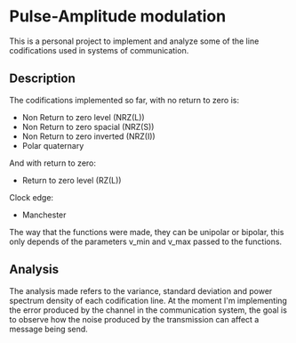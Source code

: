 # Pulse-Amplitude modulation

This is a personal project to implement and analyze some of the line codifications used in
systems of communication.

## Description

The codifications implemented so far, with no return to zero is:
- Non Return to zero level (NRZ(L))
- Non Return to zero spacial (NRZ(S))
- Non Return to zero inverted (NRZ(I))
- Polar quaternary

And with return to zero:
- Return to zero level (RZ(L))

Clock edge:
- Manchester

The way that the functions were made, they can be unipolar or bipolar, this
only depends of the parameters v_min and v_max passed to the functions.

## Analysis

The analysis made refers to the variance, standard deviation and power spectrum density of each codification line. At the moment I'm implementing the error produced by the channel in the communication system, the goal is to observe how the noise produced by the transmission can affect a message being send.
